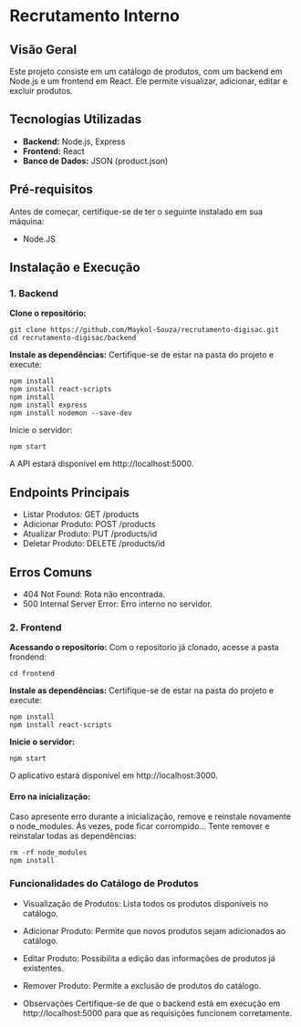 # Recrutamento Interno

## Visão Geral

Este projeto consiste em um catálogo de produtos, com um backend em Node.js e um frontend em React. Ele permite visualizar, adicionar, editar e excluir produtos.

## Tecnologias Utilizadas

- **Backend:** Node.js, Express
- **Frontend:** React
- **Banco de Dados:** JSON (product.json)

## Pré-requisitos

Antes de começar, certifique-se de ter o seguinte instalado em sua máquina:

- Node.JS
  
## Instalação e Execução

### 1. Backend

**Clone o repositório:**
```
git clone https://github.com/Maykol-Souza/recrutamento-digisac.git
cd recrutamento-digisac/backend
```
**Instale as dependências:**
Certifique-se de estar na pasta do projeto e execute:
```
npm install
npm install react-scripts
npm install
npm install express
npm install nodemon --save-dev
```
Inicie o servidor:
```
npm start
```
A API estará disponível em http://localhost:5000.

## Endpoints Principais
- Listar Produtos: GET /products
- Adicionar Produto: POST /products
- Atualizar Produto: PUT /products/id
- Deletar Produto: DELETE /products/id
  
## Erros Comuns
- 404 Not Found: Rota não encontrada.
- 500 Internal Server Error: Erro interno no servidor.

### 2. Frontend
**Acessando o repositorio:**
Com o repositorio já clonado, acesse a pasta frondend:
```
cd frontend
```
**Instale as dependências:**
Certifique-se de estar na pasta do projeto e execute:
```
npm install
npm install react-scripts
```

**Inicie o servidor:**
```
npm start
```
O aplicativo estará disponível em http://localhost:3000.

#### Erro na inicialização:
Caso apresente erro durante a inicialização, remove e reinstale novamente o node_modules. Ás vezes, pode ficar corrompido... Tente remover e reinstalar todas as dependências:
```
rm -rf node_modules
npm install
```

### Funcionalidades do Catálogo de Produtos
- Visualização de Produtos: Lista todos os produtos disponíveis no catálogo.
- Adicionar Produto: Permite que novos produtos sejam adicionados ao catálogo.
- Editar Produto: Possibilita a edição das informações de produtos já existentes.
- Remover Produto: Permite a exclusão de produtos do catálogo.

- Observações
Certifique-se de que o backend está em execução em http://localhost:5000 para que as requisições funcionem corretamente.
